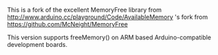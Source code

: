 This is a fork of the excellent MemoryFree library from http://www.arduino.cc/playground/Code/AvailableMemory 's fork from https://github.com/McNeight/MemoryFree

This version supports freeMemory() on ARM based Arduino-compatible development boards.
